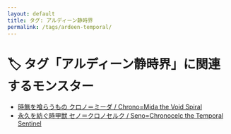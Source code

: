 ```yaml
---
layout: default
title: タグ: アルディーン静時界
permalink: /tags/ardeen-temporal/
---
```

# 🏷️ タグ「アルディーン静時界」に関連するモンスター

- [時無を喰らうもの クロノ＝ミーダ / Chrono=Mida the Void Spiral](/monsterdex/monster/Chrono=Mida.html)
- [永久を紡ぐ時甲獣 セノ＝クロノセルク / Seno=Chronocelc the Temporal Sentinel](/monsterdex/monster/Seno=Chronocelc.html)